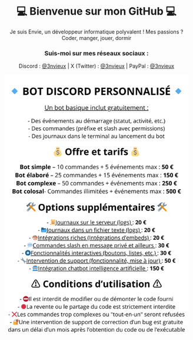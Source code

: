 <div align="center">

# 💻 Bienvenue sur mon GitHub 💻
<p>Je suis Envie, un développeur informatique polyvalent ! Mes passions ? Coder, manger, jouer, dormir</p>
<h3>Suis-moi sur mes réseaux sociaux :</h3>

Discord : [@3nvieux](https://github.com/3nvieux) | 
X (Twitter) : [@3nvieux](https://x.com/3nvieux) | 
PayPal : [@3nvieux](https://paypal.me/3nvieux)

<img src="tarifs.png" width="500">

</div>
